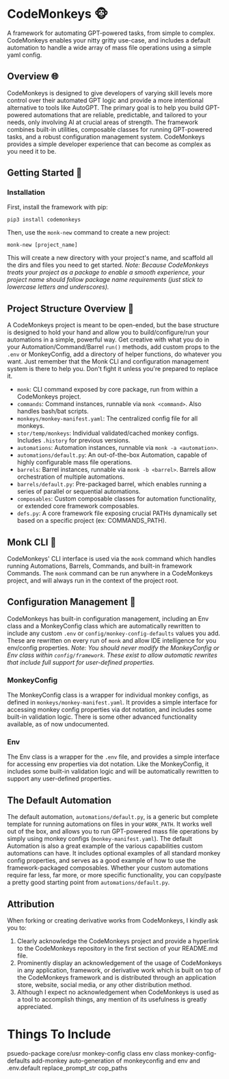 # CodeMonkeys 🐵

A framework for automating GPT-powered tasks, from simple to complex. CodeMonkeys enables your nitty gritty use-case, and includes a default automation to handle a wide array of mass file operations using a simple yaml config.

## Overview 🌐

CodeMonkeys is designed to give developers of varying skill levels more control over their automated GPT logic and provide a more intentional alternative to tools like AutoGPT. The primary goal is to help you build GPT-powered automations that are reliable, predictable, and tailored to your needs, only involving AI at crucial areas of strength. The framework combines built-in utilities, composable classes for running GPT-powered tasks, and a robust configuration management system. CodeMonkeys provides a simple developer experience that can become as complex as you need it to be.

## Getting Started 🚀

### Installation

First, install the framework with pip:
```
pip3 install codemonkeys
```

Then, use the `monk-new` command to create a new project:
```
monk-new [project_name]
```
This will create a new directory with your project's name, and scaffold all the dirs and files you need to get started.
_Note: Because CodeMonkeys treats your project as a package to enable a smooth experience, your project name should follow package name requirements (just stick to lowercase letters and underscores)._

## Project Structure Overview 📁
A CodeMonkeys project is meant to be open-ended, but the base structure is designed to hold your hand and allow you to build/configure/run your automations in a simple, powerful way. Get creative with what you do in your Automation/Command/Barrel `run()` methods, add custom props to the `.env` or MonkeyConfig, add a directory of helper functions, do whatever you want. Just remember that the Monk CLI and configuration management system is there to help you. Don't fight it unless you're prepared to replace it.

* `monk`: CLI command exposed by core package, run from within a CodeMonkeys project.
* `commands`: Command instances, runnable via `monk <command>`. Also handles bash/bat scripts.
* `monkeys/monkey-manifest.yaml`: The centralized config file for all monkeys.
* `stor/temp/monkeys`: Individual validated/cached monkey configs. Includes `.history` for previous versions.
* `automations`: Automation instances, runnable via `monk -a <automation>`.
* `automations/default.py`: An out-of-the-box Automation, capable of highly configurable mass file operations.
* `barrels`: Barrel instances, runnable via `monk -b <barrel>`. Barrels allow orchestration of multiple automations.
* `barrels/default.py`: Pre-packaged barrel, which enables running a series of parallel or sequential automations.
* `composables`: Custom composable classes for automation functionality, or extended core framework composables.
* `defs.py`: A core framework file exposing crucial PATHs dynamically set based on a specific project (ex: COMMANDS_PATH).

## Monk CLI 🐒

CodeMonkeys' CLI interface is used via the `monk` command which handles running Automations, Barrels, Commands, and built-in framework Commands. The `monk` command can be run anywhere in a CodeMonkeys project, and will always run in the context of the project root.

## Configuration Management 📝
CodeMonkeys has built-in configuration management, including an Env class and a MonkeyConfig class which are automatically rewritten to include any custom `.env` or `config/monkey-config-defaults` values you add. These are rewritten on every run of `monk` and allow IDE intelligence for you env/config properties.
_Note: You should never modify the MonkeyConfig or Env class within `config/framework`. These exist to allow automatic rewrites that include full support for user-defined properties._

### MonkeyConfig 
The MonkeyConfig class is a wrapper for individual monkey configs, as defined in `monkeys/monkey-manifest.yaml`. It provides a simple interface for accessing monkey config properties via dot notation, and includes some built-in validation logic. There is some other advanced functionality available, as of now undocumented.

### Env
The Env class is a wrapper for the `.env` file, and provides a simple interface for accessing env properties via dot notation. Like the MonkeyConfig, it includes some built-in validation logic and will be automatically rewritten to support any user-defined properties.

## The Default Automation

The default automation, `automations/default.py`, is a generic but complete template for running automations on files in your `WORK_PATH`. It works well out of the box, and allows you to run GPT-powered mass file operations by simply using monkey configs (`monkey-manifest.yaml`). The default Automation is also a great example of the various capabilities custom automations can have. It includes optional examples of all standard monkey config properties, and serves as a good example of how to use the framework-packaged composables. Whether your custom automations require far less, far more, or more specific functionality, you can copy/paste a pretty good starting point from `automations/default.py`.

## Attribution

When forking or creating derivative works from CodeMonkeys, I kindly ask you to:

1. Clearly acknowledge the CodeMonkeys project and provide a hyperlink to the CodeMonkeys repository in the first
   section of your README.md file.
2. Prominently display an acknowledgement of the usage of CodeMonkeys in any application, framework, or derivative work
   which is built on top of the CodeMonkeys framework and is distributed through an application store, website, social
   media, or any other distribution method.
3. Although I expect no acknowledgement when CodeMonkeys is used as a tool to accomplish things, any mention of its
   usefulness is greatly appreciated.


# Things To Include
psuedo-package
core/usr
monkey-config class
env class
monkey-config-defaults
add-monkey
auto-generation of monkeyconfig and env and .env.default
replace_prompt_str
cop_paths